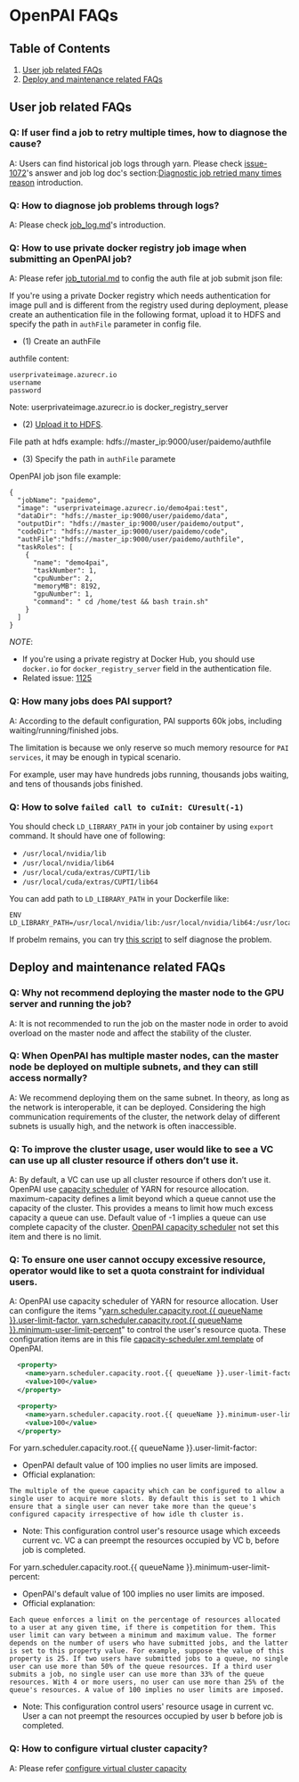 # OpenPAI FAQs

## Table of Contents
1. [User job related FAQs](#user-job-related-faqs)
2. [Deploy and maintenance related FAQs](#deploy-and-maintenance-related-faqs)

## User job related FAQs

### Q: If user find a job to retry multiple times, how to diagnose the cause?

A: Users can find historical job logs through yarn. Please check [issue-1072](https://github.com/Microsoft/pai/issues/1072)'s answer and job log doc's section:[Diagnostic job retried many times reason](./job_log.md#retry) introduction.

### Q: How to diagnose job problems through logs?

A: Please check [job_log.md](./job_log.md)'s introduction.

### Q: How to use private docker registry job image when submitting an OpenPAI job?

A: Please refer [job_tutorial.md](./job_tutorial.md) to config the auth file at job submit json file:

If you're using a private Docker registry which needs authentication for image pull and is different from the registry used during deployment,
please create an authentication file in the following format, upload it to HDFS and specify the path in `authFile` parameter in config file.

- (1) Create an authFile

authfile content:

```
userprivateimage.azurecr.io
username
password
```

Note: userprivateimage.azurecr.io is docker_registry_server

- (2) [Upload it to HDFS](./hadoop/hdfs.md#WebHDFS).

File path at hdfs example: hdfs://master_ip:9000/user/paidemo/authfile

- (3) Specify the path in `authFile` paramete

OpenPAI job json file example:

```
{
  "jobName": "paidemo",
  "image": "userprivateimage.azurecr.io/demo4pai:test",
  "dataDir": "hdfs://master_ip:9000/user/paidemo/data",
  "outputDir": "hdfs://master_ip:9000/user/paidemo/output",
  "codeDir": "hdfs://master_ip:9000/user/paidemo/code",
  "authFile":"hdfs://master_ip:9000/user/paidemo/authfile",
  "taskRoles": [
    {
      "name": "demo4pai",
      "taskNumber": 1,
      "cpuNumber": 2,
      "memoryMB": 8192,
      "gpuNumber": 1,
      "command": " cd /home/test && bash train.sh"
    }
  ]
}
```

*NOTE*:
- If you're using a private registry at Docker Hub, you should use `docker.io` for `docker_registry_server` field in the authentication file.
- Related issue: [1125](https://github.com/Microsoft/pai/issues/1215)


### Q: How many jobs does PAI support?

A: According to the default configuration, PAI supports 60k jobs, including waiting/running/finished jobs.

The limitation is because we only reserve so much memory resource for `PAI services`, it may be enough in typical scenario.

For example, user may have hundreds jobs running, thousands jobs waiting, and tens of thousands jobs finished.


### Q: How to solve `failed call to cuInit: CUresult(-1)`

You should check `LD_LIBRARY_PATH` in your job container by using `export` command. It should have one of following:

* `/usr/local/nvidia/lib`
* `/usr/local/nvidia/lib64`
* `/usr/local/cuda/extras/CUPTI/lib`
* `/usr/local/cuda/extras/CUPTI/lib64`

You can add path to `LD_LIBRARY_PATH` in your Dockerfile like:
```
ENV LD_LIBRARY_PATH=/usr/local/nvidia/lib:/usr/local/nvidia/lib64:/usr/local/cuda/extras/CUPTI/lib:/usr/local/cuda/extras/CUPTI/lib64:$LD_LIBRARY_PATH
```

If probelm remains, you can try [this script](https://gist.github.com/f0k/63a664160d016a491b2cbea15913d549) to self diagnose the problem.


## Deploy and maintenance related FAQs

### Q: Why not recommend deploying the master node to the GPU server and running the job?

A: It is not recommended to run the job on the master node in order to avoid overload on the master node and affect the stability of the cluster.

### Q: When OpenPAI has multiple master nodes, can the master node be deployed on multiple subnets, and they can still access normally?

A: We recommend deploying them on the same subnet. In theory, as long as the network is interoperable, it can be deployed. Considering the high communication requirements of the cluster, the network delay of different subnets is usually high, and the network is often inaccessible.

### Q: To improve the cluster usage, user would like to see a VC can use up all cluster resource if others don’t use it.

A: By default, a VC can use up all cluster resource if others don’t use it. OpenPAI use [capacity scheduler](https://hadoop.apache.org/docs/r1.2.1/capacity_scheduler.html) of YARN for resource allocation. maximum-capacity defines a limit beyond which a queue cannot use the capacity of the cluster. This provides a means to limit how much excess capacity a queue can use. Default value of -1 implies a queue can use complete capacity of the cluster. [OpenPAI capacity scheduler](../src/hadoop-resource-manager/deploy/hadoop-resource-manager-configuration/capacity-scheduler.xml.template) not set this item and there is no limit.

### Q: To ensure one user cannot occupy excessive resource, operator would like to set a quota constraint for individual users.

A: OpenPAI use capacity scheduler of YARN for resource allocation. User can configure the items "[yarn.scheduler.capacity.root.{{ queueName }}.user-limit-factor, yarn.scheduler.capacity.root.{{ queueName }}.minimum-user-limit-percent](https://hadoop.apache.org/docs/r1.2.1/capacity_scheduler.html)" to control the user's resource quota. These configuration items are in this file [capacity-scheduler.xml.template](../src/hadoop-resource-manager/deploy/hadoop-resource-manager-configuration/capacity-scheduler.xml.template) of OpenPAI.

```xml
  <property>
    <name>yarn.scheduler.capacity.root.{{ queueName }}.user-limit-factor</name>
    <value>100</value>
  </property>

  <property>
    <name>yarn.scheduler.capacity.root.{{ queueName }}.minimum-user-limit-percent</name>
    <value>100</value>
  </property>
```

For yarn.scheduler.capacity.root.{{ queueName }}.user-limit-factor:
- OpenPAI default value of 100 implies no user limits are imposed.
- Official explanation:

```
The multiple of the queue capacity which can be configured to allow a single user to acquire more slots. By default this is set to 1 which ensure that a single user can never take more than the queue's configured capacity irrespective of how idle th cluster is.
```

- Note: This configuration control user's resource usage which exceeds current vc. VC a can preempt the resources occupied by VC b, before job is completed.

For yarn.scheduler.capacity.root.{{ queueName }}.minimum-user-limit-percent:
- OpenPAI's default value of 100 implies no user limits are imposed.
- Official explanation:

```
Each queue enforces a limit on the percentage of resources allocated to a user at any given time, if there is competition for them. This user limit can vary between a minimum and maximum value. The former depends on the number of users who have submitted jobs, and the latter is set to this property value. For example, suppose the value of this property is 25. If two users have submitted jobs to a queue, no single user can use more than 50% of the queue resources. If a third user submits a job, no single user can use more than 33% of the queue resources. With 4 or more users, no user can use more than 25% of the queue's resources. A value of 100 implies no user limits are imposed.
```

- Note:  This configuration control users' resource usage in current vc. User a can not preempt the resources occupied by user b before job is completed.

### Q: How to configure virtual cluster capacity?

A: Please refer [configure virtual cluster capacity](./../src/hadoop-resource-manager/config/hadoop-resource-manager.md)


